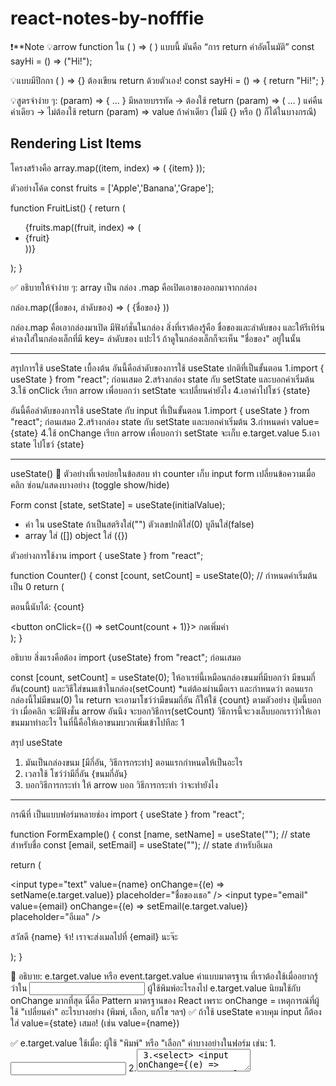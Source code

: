 # react-notes-by-nofffie
❗**Note 
💡arrow function ใน ( ) => ( ) แบบนี้ มันคือ “การ return ค่าอัตโนมัติ”
const sayHi = () => ("Hi!");

💡แบบมีปีกกา ( ) => {} ต้องเขียน return ด้วยตัวเอง!
const sayHi = () => {
  return "Hi!";
  }
  
💡สูตรจำง่าย ๆ:
(param) => { ... }  มีหลายบรรทัด → ต้องใช้ return
(param) => ( ... )  แค่คืนค่าเดียว → ไม่ต้องใช้ return
(param) => value    ถ้าค่าเดียว (ไม่มี {} หรือ () ก็ได้ในบางกรณี)


## Rendering List Items
โครงสร้างคือ
array.map((item, index) => (
  <Element key={index}>{item}</Element>
));

ตัวอย่างโค้ด
const fruits = ['Apple','Banana','Grape'];

function FruitList() {
  return (
    <ul>
      {fruits.map((fruit, index) => (
        <li key={index}>{fruit}</li>
      ))}
    </ul>
  );
}

✅ อธิบายให้จำง่าย ๆ:
array เป็น กล่อง
.map คือเปิดเอาของออกมาจากกล่อง

กล่อง.map((ชื่อของ, ลำดับของ) => (
  <Element key={ลำดับของ}>{ชื่อของ}</Element>
))

กล่อง.map คือเอากล่องมาเปิด 
มีฟังก์ชั่นในกล่อง สิ่งที่เราต้องรู้คือ ชื่อของและลำดับของ
และให้รีเทิร์นค่าลงใส่ในกล่องเล็กที่มี key= ลำดับของ แปะไว้ ถ้าดูในกล่องเล็กก็จะเห็น "ชื่อของ" อยู่ในนั้น  

---------------------------------------------------------------------------------------------
สรุปการใช้ useState เบื้องต้น
อันนี้คือลำดับของการใช้ useState ปกติที่เป็นขั้นตอน
1.import { useState } from "react"; ก่อนเสมอ
2.สร้างกล่อง state กับ setState และบอกค่าเริ่มต้น
3.ใช้ onClick เรียก arrow เพื่อบอกว่า setState จะเปลี่ยนค่ายังไง
4.เอาค่าไปโชว์ {state}

อันนี้คือลำดับของการใช้ useState กับ input ที่เป็นขั้นตอน
1.import { useState } from "react"; ก่อนเสมอ
2.สร้างกล่อง state กับ setState และบอกค่าเริ่มต้น
3.กำหนดค่า value={state}
4.ใช้ onChange เรียก arrow เพื่อบอกว่า setState จะเก็บ e.target.value 
5.เอา state ไปโชว์ {state}

---------------------------------------------------------------------------------------------
useState() 
📌 ตัวอย่างที่เจอบ่อยในข้อสอบ
ทำ counter
เก็บ input form
เปลี่ยนข้อความเมื่อคลิก
ซ่อน/แสดงบางอย่าง (toggle show/hide)

Form 
const [state, setState] = useState(initialValue);
* ค่า ใน useState ถ้าเป็นสตริงใส่("") ตัวเลขปกติใส่(0) บูลีนใส่(false)
* array ใส่ ([]) object ใส่ ({})

ตัวอย่างการใช้งาน 
import { useState } from "react";

function Counter() {
  const [count, setCount] = useState(0); // กำหนดค่าเริ่มต้นเป็น 0
  return (
    <div>
      <p>ตอนนี้นับได้: {count}</p>
      <button onClick={() => setCount(count + 1)}>
        กดเพิ่มค่า
      </button>
    </div>
  );
}

อธิบาย
สิ่งแรงคือต้อง import {useState} from "react"; ก่อนเสมอ

const [count, setCount] = useState(0);
ให้อาเรย์นี้เหมือนกล่องขนมที่มีบอกว่า มีขนมกี่อัน(count) และวิธีใส่ขนมเข้าในกล่อง(setCount) *แต่ต้องผ่านมือเรา และกำหนดว่า ตอนแรกกล่องนี้ไม่มีขนม(0)
ใน return จะเอามาโชว์ว่ามีขนมกี่อัน ก็ให้ใช้ {count} 
ตามตัวอย่าง ปุ่มนี้บอกว่า เมื่อคลิก จะมีฟังชั่น arrow อันนึง จะบอกวิธีการ(setCount)
วิธีการนี้จะวงเล็บบอกเราว่าให้เอาขนมมาทำอะไร ในที่นี้คือให้เอาขนมบวกเพิ่มเข้าไปทีละ 1

สรุป useState 
1. มันเป็นกล่องขนม [มีกี่อัน, วิธีการกระทำ] ตอนแรกกำหนดให้เป็นอะไร
2. เวลาใช้ โชว์ว่ามีกี่อัน {ขนมกี่อัน}
3. บอกวิธีการกระทำ ให้ arrow บอก วิธีการกระทำ ว่าจะทำยังไง
   
---------------------------------------------------------------------------------------------
กรณีที่ เป็นแบบฟอร์มหลายช่อง
import { useState } from "react";

function FormExample() {
  const [name, setName] = useState("");     // state สำหรับชื่อ
  const [email, setEmail] = useState("");   // state สำหรับอีเมล

  return (
    <div>
      <input 
        type="text" 
        value={name}
        onChange={(e) => setName(e.target.value)} 
        placeholder="ชื่อของเธอ" />
      <input 
        type="email" 
        value={email}
        onChange={(e) => setEmail(e.target.value)} 
        placeholder="อีเมล" 
      />
      <p>สวัสดี {name} จ้า! เราจะส่งเมลไปที่ {email} นะจ๊ะ</p>
    </div>
  );
}

🧠 อธิบาย:
e.target.value หรือ event.target.value ค่าแบบมาตรฐาน ที่เราต้องใช้เมื่ออยากรู้ว่าใน <input> ผู้ใช้พิมพ์อะไรลงไป
e.target.value นิยมใช้กับ onChange มากที่สุด นี่คือ Pattern มาตรฐานของ React
เพราะ onChange = เหตุการณ์ที่ผู้ใช้ "เปลี่ยนค่า" อะไรบางอย่าง (พิมพ์, เลือก, แก้ไข ฯลฯ)
✅ ถ้าใช้ useState ควบคุม input ก็ต้องใส่ value={state} เสมอ! (เช่น value={name})

✅ e.target.value ใช้เมื่อ:
ผู้ใช้ "พิมพ์" หรือ "เลือก" ค่าบางอย่างในฟอร์ม เช่น:
1.<input>
2.<textarea>
3.<select>
<input onChange={(e) => setName(e.target.value)} />
<textarea onChange={(e) => setBio(e.target.value)} />
<select onChange={(e) => setCountry(e.target.value)}></select>


การใช้งาน
เขียนแบบแยก function ไปเลยก็ได้ เช่น:
function handleNameChange(event) {
  setName(event.target.value);
}

เวลาใช้ก็แค่ เรียกใช้ฟังก์ชั่น <input onChange={handleNameChange} />
❗ ถ้าไม่ใส่ e.target.value จะเป็นยังไง?
ก็เหมือนแม่บอกลูกว่าให้เก็บเงินไว้ แล้วลูกตอบมาว่า “เก็บแล้วค่ะ” …แต่ไม่ได้บอกว่าเก็บไว้ที่ไหน! 😩
React จะงงว่าเอาค่าจากไหนมาอัปเดต state จ้าาา



---------------------------------------------------------------------------------------------
ตัวอย่าง Show/Hide toggle + ข้อมูล

function Profile() {
  const [isVisible, setIsVisible] = useState(false); // ซ่อนหรือโชว์
  const [username, setUsername] = useState("Adam"); // ชื่อผู้ใช้

  return (
    <div>
      <button onClick={() => setIsVisible(!isVisible)}>
        {isVisible ? "ซ่อน" : "แสดง"} โปรไฟล์
      </button>

      {isVisible && <p>ชื่อของฉันคือ {username}</p>}
    </div>
  );
}

โค้ดนี้เป็นการ กดปุ่มเพื่อสลับโชว์/ซ่อนข้อความ ด้วยการใช้ useState
const [isVisible, setIsVisible] = useState(false);
💥 เอาไว้บอกว่า “ตอนนี้จะแสดงโปรไฟล์มั้ย?” เริ่มต้นคือควรเซ็ทค่าเป็น false = ยังไม่โชว์

const [username, setUsername] = useState("Adam");
💖 เก็บชื่อผู้ใช้ไว้โชว์ตอนกดดูโปรไฟล์ (ใส่ชื่อค่าเริ่มต้นเป็น Adam หรือไม่ใส่ก็ได้)

<button onClick={() => setIsVisible(!isVisible)}>
  {isVisible ? "ซ่อน" : "แสดง"} โปรไฟล์
</button>
👆 ปุ่มนี้คือ Highlight!!
ทุกครั้งที่กด → setIsVisible(!isVisible) → สลับค่า true/false
แล้วข้อความในปุ่มก็จะเปลี่ยนระหว่าง “แสดง” กับ “ซ่อน” โดยใช้ ternary operator จ้า
มันคือการบอกว่า วิธีการเปลี่ยนค่า คือ ไม่ให้เป็นค่าเดิม

{isVisible && <p>ชื่อของฉันคือ {username}</p>}
💡 ถ้า isVisible === true → โชว์ <p>
ถ้า false → React จะ ไม่ render อะไรเลย
คำสั่งนี้เรียกว่า Conditional Rendering


---------------------------------------------------------------------------------------------
ตัวอย่าง เปลี่ยนข้อความเมื่อคลิก
import { useState } from "react";

function ToggleMessage() {
  const [message, setMessage] = useState("ยังไม่ได้กดเลยจ้า");

  const handleClick = () => {
    setMessage("กดแล้วนะยะ!! 💥");
  };

  return (
    <div>
      <p>{message}</p>
      <button onClick={handleClick}>
        คลิกสิจ๊ะ
      </button>
    </div>
  );
}
🧠 อธิบายทีละจุด:
const [message, setMessage] = useState("ยังไม่ได้กดเลยจ้า");
💡 คือประกาศตัวแปร message สำหรับเก็บข้อความ
👉 ค่าเริ่มต้นคือ "ยังไม่ได้กดเลยจ้า"

const handleClick = () => {
  setMessage("กดแล้วนะยะ!! 💥");
};
🖐 นี่คือฟังก์ชันที่ทำงานตอนกดปุ่ม
✨ เมื่อกด จะเปลี่ยนค่า message เป็น "กดแล้วนะยะ!! 💥"

<p>{message}</p>
🧾 แสดงข้อความตามที่อยู่ในตัวแปร message


---------------------------------------------------------------------------------------------
ถ้าอยากเปลี่ยนสลับข้อความไปมา (Toggle)
function ToggleText() {
  const [clicked, setClicked] = useState(false);

  const handleClick = () => {
    setClicked(!clicked); // สลับ true <-> false
  };

  return (
    <div>
      <p>{clicked ? "กดแล้วจ้า!" : "ยังไม่ได้กดเลยนะ!"}</p>
      <button onClick={handleClick}>
        คลิกเพื่อเปลี่ยนข้อความ
      </button>
    </div>
  );
}
🧠 เคล็ดลับ:
เวลาอยากให้ ข้อความเปลี่ยน → ใส่เงื่อนไขใน JSX ได้เลย เช่น {condition ? A : B}
ใช้ state เป็น boolean ก็ง่ายมากในการ toggle อะไรไปมา


---------------------------------------------------------------------------------------------
🎯 ตัวอย่างมากกว่า 2 state
🎯 ตัวอย่าง: แบบฟอร์มกรอกชื่อ + อีเมล + กด Like แล้วโชว์ผล
import { useState } from "react";

function UserProfileForm() {
  const [name, setName] = useState("");         // ชื่อ
  const [email, setEmail] = useState("");       // อีเมล
  const [likes, setLikes] = useState(0);        // จำนวนคนกด Like

  const handleLike = () => {
    setLikes(likes + 1);
  };

  return (
    <div>
      <h2>ฟอร์มลงทะเบียน</h2>
      
      <input 
        type="text" 
        value={name}
        onChange={(e) => setName(e.target.value)}
        placeholder="ป้อนชื่อของเธอ"
      />

      <br />

      <input 
        type="email" 
        value={email}
        onChange={(e) => setEmail(e.target.value)}
        placeholder="ป้อนอีเมลของเธอ"
      />

      <br /><br />

      <button onClick={handleLike}>❤️ ถูกใจ {likes} ครั้ง</button>

      <hr />

      <h3>ข้อมูลของเธอ</h3>
      <p>ชื่อ: {name}</p>
      <p>อีเมล: {email}</p>
    </div>
  );
}

🛑 ถามว่าใช้ object แทนได้มั้ย? ได้... แต่ จะยุ่งมาก เช่น:
const [form, setForm] = useState({ name: "", email: "" });
setForm({ ...form, name: "ใหม่" });

onChange={(e) => setEmail(e.target.value)}
✅ "ถ้าใช้ onChange แล้วต้องการดึงค่าจาก input → ต้องใส่ e เสมอ!"
แต่ถ้าใช้ onChange แล้ว ไม่ได้แตะต้องอะไรจาก event ก็ไม่ต้องใส่ e ก็ได้ (แต่…นาน ๆ เจอสถานการณ์นี้ที)


---------------------------------------------------------------------------------------------
💥 เรื่องของ “การส่งค่าไปมาหากัน” ระหว่าง state หรือระหว่างคอมโพเนนต์ มันคือเรื่องใหญ่ของ React ที่ออกสอบบ่อย! 📚🔥
🧠 แบบที่ 1: ส่งค่าระหว่าง state ภายในคอมโพเนนต์เดียว (มีความสัมพันธ์กัน)
🎯 ตัวอย่าง: กดเลือกสินค้าชิ้นนึง แล้วให้ชื่อ + ราคา เปลี่ยนตาม
import { useState } from "react";

function ProductSelector() {
  const [selectedProduct, setSelectedProduct] = useState("apple");
  const [price, setPrice] = useState(1.2); // default ราคาของ apple

  const handleChange = (e) => {
    const product = e.target.value;
    setSelectedProduct(product);

    // update price ตามสินค้าที่เลือก
    if (product === "apple") setPrice(1.2);
    else if (product === "banana") setPrice(0.8);
    else if (product === "mango") setPrice(1.5);
  };

  return (
    <div>
      <select value={selectedProduct} onChange={handleChange}>
        <option value="apple">🍎 Apple</option>
        <option value="banana">🍌 Banana</option>
        <option value="mango">🥭 Mango</option>
      </select>

      <p>สินค้าที่เลือก: {selectedProduct}</p>
      <p>ราคาต่อชิ้น: ${price}</p>
    </div>
  );
}

const [selectedProduct, setSelectedProduct] = useState("apple");
const [price, setPrice] = useState(1.2);
💬 เก็บชื่อสินค้าและราคาปัจจุบันไว้

const handleChange = (e) => {
  const product = e.target.value;
  setSelectedProduct(product);
🎯 เมื่อผู้ใช้เปลี่ยนสินค้า → ก็อัปเดตทั้งชื่อและราคาใหม่
✅ การประกาศตัวแปรแยกไว้จะทำให้โค้ดอ่านง่ายขึ้น!



---------------------------------------------------------------------------------------------
🧠 แบบที่ 2: ส่งค่าข้ามคอมโพเนนต์ Parent ↔ Child
🎯 ตัวอย่าง: พ่อส่งฟังก์ชันให้ลูก แล้วลูกกดปุ่มเพื่อบอกพ่อว่า “ฉันเลือกอะไรจ๊ะพ่อ!”
// Parent.jsx
import { useState } from "react";
import Child from "./Child";

function Parent() {
  const [selectedColor, setSelectedColor] = useState("");

  const handleColorChange = (newColor) => {
    setSelectedColor(newColor);
  };

  return (
    <div>
      <h2>แม่เลือกสี: {selectedColor}</h2>
      <Child onColorSelect={handleColorChange} />
    </div>
  );
}

export default Parent;

🎓 เทคนิคจำ:
“แม่เก็บ state — ลูกเรียกใช้” 💅
ถ้า state อยู่ที่แม่ → แม่ต้องส่งฟังก์ชันไปให้ลูกใช้
แล้วลูกก็ส่งค่ากลับมาอัปเดตแม่ โดยใช้ฟังก์ชันนั้นแหละลูก!


---------------------------------------------------------------------------------------------
🎯 เคส: แบบฟอร์มลงทะเบียนพร้อม Preview ทันที
ใช้ useState หลายตัว, มีความสัมพันธ์กัน, ส่งค่าระหว่างคอมโพเนนต์, และเชื่อมโยง action ไปมาระหว่างแม่ลูก!!

โครงสร้าง
-Parent (RegisterForm)
  -มี state รวมทุกอย่าง
  -ส่งข้อมูล + ฟังก์ชันไปให้ลูก
Child (FormInputs)
  -มี input หลายตัว → เวลาเปลี่ยนจะอัปเดต parent
Child (Preview)
  -แสดงผลสิ่งที่กรอกทันทีแบบ real-time

✅ โค้ด: RegisterForm.jsx (แม่)
import { useState } from "react";
import FormInputs from "./FormInputs";
import Preview from "./Preview";

function RegisterForm() {
  const [form, setForm] = useState({
    name: "",
    email: "",
    gender: "",
    agree: false
  });

  const handleChange = (field, value) => {
    setForm((prev) => ({
      ...prev,
      [field]: value
    }));
  };

  return (
    <div>
      <h2>ฟอร์มลงทะเบียนสุดปัง 💅</h2>
      <FormInputs form={form} onChange={handleChange} />
      <Preview form={form} />
    </div>
  );
}

export default RegisterForm;

✅ โค้ด: FormInputs.jsx (ลูกคนที่ 1 - กรอกข้อมูล)
function FormInputs({ form, onChange }) {
  return (
    <div>
      <input 
        type="text"
        value={form.name}
        onChange={(e) => onChange("name", e.target.value)}
        placeholder="ชื่อของเธอ"
      /><br/>

      <input 
        type="email"
        value={form.email}
        onChange={(e) => onChange("email", e.target.value)}
        placeholder="อีเมล"
      /><br/>

      <select 
        value={form.gender}
        onChange={(e) => onChange("gender", e.target.value)}
      >
        <option value="">--เลือกเพศ--</option>
        <option value="หญิง">หญิง</option>
        <option value="ชาย">ชาย</option>
        <option value="อื่น ๆ">อื่น ๆ</option>
      </select><br/>

      <label>
        <input 
          type="checkbox"
          checked={form.agree}
          onChange={(e) => onChange("agree", e.target.checked)}
        />
        ยอมรับเงื่อนไข
      </label>
    </div>
  );
}

export default FormInputs;

✅ โค้ด: Preview.jsx (ลูกคนที่ 2 - แสดงข้อมูล)
function Preview({ form }) {
  return (
    <div style={{ marginTop: "20px" }}>
      <h3>👁‍🗨 พรีวิวข้อมูลที่กรอก:</h3>
      <p>ชื่อ: {form.name || "ยังไม่ได้กรอก"}</p>
      <p>อีเมล: {form.email || "ยังไม่ได้กรอก"}</p>
      <p>เพศ: {form.gender || "ยังไม่ได้เลือก"}</p>
      <p>
        เงื่อนไข: {form.agree ? "✅ ยอมรับแล้ว" : "❌ ยังไม่ยอมรับ"}
      </p>
    </div>
  );
}

export default Preview;


--------------------------------------------------------------------------

💡 Form Handling การควบคุมค่าจาก input form ต่าง ๆ 
แล้วเก็บค่าพวกนั้นลงใน state ด้วย useState
เพื่อให้เรา จัดการข้อมูล ได้เองแบบ 100%
Standard Form
import { useState } from "react";

function SimpleForm() {
  const [name, setName] = useState("");

  const handleSubmit = (e) => {
    e.preventDefault(); // กันหน้ารีเฟรช
    alert(`ชื่อที่กรอกคือ: ${name}`);
  };

  return (
    <form onSubmit={handleSubmit}>
      <label>
        ชื่อของเธอ:
        <input 
          type="text" 
          value={name}
          onChange={(e) => setName(e.target.value)} 
        />
      </label>
      <button type="submit">ส่งข้อมูล</button>
    </form>
  );
}

**onChange={(e) => setName(e.target.value)} 
ทุกครั้งที่พิมพ์ → อัปเดต state
🧠 สรุปแนวคิด "Form Controlled Components"
"React คุมทุกอย่างเอง"
→ React จะ ไม่ปล่อยให้ input เปลี่ยนค่าเอง
→ เราต้องใช้ state เก็บไว้เสมอ

✅ เมื่อไหร่ต้องใช้ e.preventDefault()?  เมื่อเราใช้ <form> แล้วมีปุ่ม type="submit"

---------------------------------------------------------------------------------------------
🎯 Form หลายช่อง
function MultiForm() {
  const [form, setForm] = useState({
    username: "",
    email: ""
  });

  const handleChange = (e) => {
    const { name, value } = e.target;
    setForm((prev) => ({ ...prev, [name]: value }));
  };

  const handleSubmit = (e) => {
    e.preventDefault();
    console.log(form); // ได้ทั้ง username และ email
  };

  return (
    <form onSubmit={handleSubmit}>
      <input 
        name="username"
        value={form.username}
        onChange={handleChange}
        placeholder="Username"
      />
      <input 
        name="email"
        value={form.email}
        onChange={handleChange}
        placeholder="Email"
      />
      <button type="submit">Submit</button>
    </form>
  );
}

✅ จุดที่ออกสอบบ่อย:
เขียนฟังก์ชัน handleChange() แบบ dynamic
คุม checkbox, radio, select
e.preventDefault() สำคัญมาก!
controlled vs uncontrolled (เน้น controlled)
เก็บค่าทุกช่องใน state object เดียว

💅 เคล็ดลับ:
ถ้า input มีหลายตัว → ใช้ name ของ input เป็น key แล้ว setForm แบบ object จะสวยและควบคุมง่ายกว่า 💻

---------------------------------------------------------------------------------------------
👑 แบบฟอร์มมหาชน พร้อม Validation ครบสูตร
import { useState } from "react";

function FullForm() {
  const [form, setForm] = useState({
    name: "",
    email: "",
    agree: false,
    gender: ""
  });

  const [errors, setErrors] = useState({});

  const handleChange = (e) => {
    const { name, value, type, checked } = e.target;

    setForm((prev) => ({
      ...prev,
      [name]: type === "checkbox" ? checked : value
    }));
  };

  const validate = () => {
    const newErrors = {};

    if (!form.name.trim()) {
      newErrors.name = "ชื่อห้ามเว้นว่าง!";
    }

    if (!form.email.includes("@")) {
      newErrors.email = "อีเมลไม่ถูกต้อง!";
    }

    if (!form.gender) {
      newErrors.gender = "กรุณาเลือกเพศ!";
    }

    if (!form.agree) {
      newErrors.agree = "ต้องยอมรับเงื่อนไขก่อน!";
    }

    setErrors(newErrors);
    return Object.keys(newErrors).length === 0;
  };

  const handleSubmit = (e) => {
    e.preventDefault();
    if (validate()) {
      alert("ส่งข้อมูลสำเร็จ!! 🎉");
      console.log("📦 ข้อมูลที่ส่ง:", form);
    } else {
      alert("มีบางอย่างผิดพลาดนะจ๊ะ 😱");
    }
  };

  return (
    <form onSubmit={handleSubmit}>
      <h2>🌟 ฟอร์มลงทะเบียนสุดปัง 🌟</h2>

      <label>
        ชื่อ:
        <input
          type="text"
          name="name"
          value={form.name}
          onChange={handleChange}
        />
        {errors.name && <span style={{ color: "red" }}>{errors.name}</span>}
      </label>
      <br />

      <label>
        อีเมล:
        <input
          type="email"
          name="email"
          value={form.email}
          onChange={handleChange}
        />
        {errors.email && <span style={{ color: "red" }}>{errors.email}</span>}
      </label>
      <br />

      <label>
        เพศ:
        <select
          name="gender"
          value={form.gender}
          onChange={handleChange}
        >
          <option value="">-- เลือกเพศ --</option>
          <option value="หญิง">หญิง</option>
          <option value="ชาย">ชาย</option>
          <option value="อื่น ๆ">อื่น ๆ</option>
        </select>
        {errors.gender && <span style={{ color: "red" }}>{errors.gender}</span>}
      </label>
      <br />

      <label>
        <input
          type="checkbox"
          name="agree"
          checked={form.agree}
          onChange={handleChange}
        />
        ยอมรับเงื่อนไขและข้อตกลง
        {errors.agree && <span style={{ color: "red" }}>{errors.agree}</span>}
      </label>
      <br />

      <button type="submit">✨ ส่งข้อมูล ✨</button>
    </form>
  );
}

🔍 สิ่งที่แบบฟอร์มนี้ทำ (และสอบชอบมาก!)
เรื่องที่เจอในข้อสอบ	มีในโค้ดนี้มั้ย?
Form Controlled	✅ มีครบ
Checkbox Handling	✅ มี
Select Dropdown	✅ มี
Validation / Error	✅ มี
ใช้ state แยกเก็บ	✅ มี
ใช้ preventDefault()	✅ มี
โชว์ข้อความ Error แบบ Real-Time	✅ มี


✅ เคล็ดลับจำไว้สอบ
"ถ้า form มีหลายช่อง → ใช้ name เป็น key"
"ถ้ามี error → เก็บไว้ใน errors object แล้วโชว์ใต้ช่องนั้นเลย"
"form ที่ดี = ผูก input กับ state เสมอ (controlled)"

---------------------------------------------------------------------------
เรื่อง Manipulating array state
💡 สรุปภาพรวมก่อน
React ไม่ให้เราแก้ไข array ตรง ๆ แบบ arr.push() เด้อออ ❌
ต้อง "สร้าง array ใหม่" แล้วใช้ setState() ใส่เข้าไป

✨ เคส 1: เพิ่ม item เข้าไปใน array
import { useState } from "react";

function AddItemExample() {
  const [items, setItems] = useState([]);

  const addItem = () => {
    const newItem = prompt("กรอกชื่อ item:");
    if (newItem) {
      setItems([...items, newItem]); // เพิ่มท้าย
    }
  };

  return (
    <div>
      <button onClick={addItem}>➕ เพิ่มรายการ</button>
      <ul>
        {items.map((item, index) => (
          <li key={index}>• {item}</li>
        ))}
      </ul>
    </div>
  );
}


---------------------------------------------------------------------------------------------
✨ เคส 2: ลบ item จาก array
const deleteItem = (indexToRemove) => {
  setItems(items.filter((_, index) => index !== indexToRemove));
};
ใช้ใน map แบบนี้:
{items.map((item, index) => (
  <li key={index}>
    {item} <button onClick={() => deleteItem(index)}>❌ ลบ</button>
  </li>
))}

✨ เคส 3: แก้ไข item ใน array
const editItem = (indexToEdit) => {
  const newItem = prompt("แก้ไขชื่อ:");
  if (newItem) {
    const newArray = items.map((item, index) =>
      index === indexToEdit ? newItem : item
    );
    setItems(newArray);
  }
};


🧠 สรุปคำสั่งเด็ดในการ manipulate array state
การกระทำ	วิธีที่ใช้
เพิ่มท้าย	[...items, newItem]
เพิ่มหน้า	[newItem, ...items]
ลบ	filter()
แก้ไข	map()
เคลียร์หมด	setItems([])

✅ เคล็ดลับจำ:
ทุกครั้งที่แก้ array → ให้สร้าง array ใหม่เสมอ (copy แล้วแก้)


---------------------------------------------------------------------------------------------
✅ โค้ด: Todo List แบบ CRUD เต็มระบบ
import { useState } from "react";

function TodoList() {
  const [todos, setTodos] = useState([]);
  const [newTodo, setNewTodo] = useState("");
  const [editingIndex, setEditingIndex] = useState(null);
  const [editingText, setEditingText] = useState("");

  const addTodo = () => {
    if (newTodo.trim() === "") return;
    setTodos([...todos, newTodo]);
    setNewTodo("");
  };

  const deleteTodo = (index) => {
    setTodos(todos.filter((_, i) => i !== index));
  };

  const startEdit = (index) => {
    setEditingIndex(index);
    setEditingText(todos[index]);
  };

  const cancelEdit = () => {
    setEditingIndex(null);
    setEditingText("");
  };

  const saveEdit = () => {
    if (editingText.trim() === "") return;
    const updated = todos.map((item, index) =>
      index === editingIndex ? editingText : item
    );
    setTodos(updated);
    cancelEdit();
  };

  return (
    <div>
      <h2>📝 Todo List CRUD</h2>

      <input
        value={newTodo}
        onChange={(e) => setNewTodo(e.target.value)}
        placeholder="เพิ่มงานที่ต้องทำ"
      />
      <button onClick={addTodo}>➕ เพิ่ม</button>

      <ul>
        {todos.map((todo, index) => (
          <li key={index}>
            {editingIndex === index ? (
              <>
                <input
                  value={editingText}
                  onChange={(e) => setEditingText(e.target.value)}
                />
                <button onClick={saveEdit}>💾 บันทึก</button>
                <button onClick={cancelEdit}>❌ ยกเลิก</button>
              </>
            ) : (
              <>
                {todo}
                <button onClick={() => startEdit(index)}>✏️ แก้</button>
                <button onClick={() => deleteTodo(index)}>🗑️ ลบ</button>
              </>
            )}
          </li>
        ))}
      </ul>
    </div>
  );
}

💡 จุดที่ออกสอบชัวร์ในโค้ดนี้:
ฟีเจอร์	คำอธิบาย
✅ Create	พิมพ์ + ปุ่มเพิ่ม → บันทึกเข้า array
✅ Read	map รายการ todo ทั้งหมด
✅ Update	แก้ข้อความ → ปุ่ม save
✅ Delete	ลบรายการด้วย filter()
✅ State หลายตัว	เก็บ todo, ข้อความใหม่, ข้อความกำลังแก้, index

👑 เคล็ดลับจำสูตร CRUD:
➕ Create → setTodos([...todos, newTodo])
📖 Read → todos.map(...)
✏️ Update → map() แล้วเช็ค index
🗑️ Delete → filter() เอา index ออก


---------------------------------------------------------------------------------------------
✅ Shopping Cart CRUD (Add / Update Qty / Delete / Total Price)
import { useState } from "react";

function ShoppingCart() {
  const [cart, setCart] = useState([]);

  const addItem = (product) => {
    const existingIndex = cart.findIndex((item) => item.id === product.id);

    if (existingIndex !== -1) {
      // ถ้ามีอยู่แล้ว เพิ่มจำนวน
      const updatedCart = cart.map((item, index) =>
        index === existingIndex
          ? { ...item, quantity: item.quantity + 1 }
          : item
      );
      setCart(updatedCart);
    } else {
      // ถ้ายังไม่มี เพิ่มเข้าใหม่
      setCart([...cart, { ...product, quantity: 1 }]);
    }
  };

  const updateQty = (index, amount) => {
    const newCart = [...cart];
    newCart[index].quantity += amount;

    // ถ้าจำนวน <= 0 ลบเลย
    if (newCart[index].quantity <= 0) {
      deleteItem(index);
    } else {
      setCart(newCart);
    }
  };

  const deleteItem = (index) => {
    setCart(cart.filter((_, i) => i !== index));
  };

  const total = cart.reduce(
    (sum, item) => sum + item.price * item.quantity,
    0
  );

  // สินค้าให้เลือก
  const products = [
    { id: 1, name: "🍎 Apple", price: 1.2 },
    { id: 2, name: "🍌 Banana", price: 0.8 },
    { id: 3, name: "🥭 Mango", price: 1.5 },
  ];

  return (
    <div>
      <h2>🛍️ ร้านผลไม้ React</h2>

      <h3>🍒 สินค้า:</h3>
      {products.map((product) => (
        <div key={product.id}>
          {product.name} - ${product.price.toFixed(2)}
          <button onClick={() => addItem(product)}>🛒 เพิ่มใส่ตะกร้า</button>
        </div>
      ))}

      <hr />

      <h3>🧺 ตะกร้าของเธอ</h3>
      {cart.length === 0 ? (
        <p>ยังไม่มีสินค้าในตะกร้า</p>
      ) : (
        <ul>
          {cart.map((item, index) => (
            <li key={item.id}>
              {item.name} - ${item.price} × {item.quantity} ={" "}
              <strong>${(item.price * item.quantity).toFixed(2)}</strong>
              <button onClick={() => updateQty(index, 1)}>➕</button>
              <button onClick={() => updateQty(index, -1)}>➖</button>
              <button onClick={() => deleteItem(index)}>❌ ลบ</button>
            </li>
          ))}
        </ul>
      )}

      <h3>💰 ยอดรวมทั้งหมด: ${total.toFixed(2)}</h3>
    </div>
  );
}

📚 อธิบายสิ่งที่ครอบจักรวาล:
ฟีเจอร์	ใช้เทคนิคอะไร
✅ Add	findIndex() แล้วใช้ map() หรือ push
✅ Update Qty	map() แก้จำนวน
✅ Delete	filter()
✅ Total Price	reduce() หาผลรวม
✅ Object ใน array	ใช้ id, name, price, quantity

👑 สอบออกแน่!
เพิ่มสินค้าด้วยเงื่อนไขว่า “ถ้ามีอยู่แล้วต้องเพิ่มจำนวน ไม่เพิ่มซ้ำ”
ใช้ map, filter, reduce ครบ!
เขียนการคำนวณยอดรวมแบบ real-time

---------------------------------------------------------------------------
Data Fetching คือ?
คือการ “ดึงข้อมูลจากแหล่งอื่น (API, ฐานข้อมูล, mock server ฯลฯ)”
แล้วเอาข้อมูลนั้นมาแสดงในหน้าเว็บ ผ่านการใช้ state

✅ โค้ดตัวอย่าง: Fetch ข้อมูลแบบง่ายจาก API
import { useEffect, useState } from "react";

function FetchUser() {
  const [users, setUsers] = useState([]);
  const [loading, setLoading] = useState(true); // เช็คว่าโหลดเสร็จยัง

  useEffect(() => {
    fetch("https://jsonplaceholder.typicode.com/users")
      .then((res) => res.json())
      .then((data) => {
        setUsers(data);
        setLoading(false);
      })
      .catch((err) => {
        console.error("เกิดข้อผิดพลาดจ้า!", err);
        setLoading(false);
      });
  }, []); // 👈 ใส่ [] เพื่อให้ fetch แค่รอบเดียวตอนโหลด

  return (
    <div>
      <h2>📡 ผู้ใช้งานจาก API</h2>
      {loading ? (
        <p>⏳ กำลังโหลดข้อมูล...</p>
      ) : (
        <ul>
          {users.map((user) => (
            <li key={user.id}>
              👤 {user.name} - 📧 {user.email}
            </li>
          ))}
        </ul>
      )}
    </div>
  );
}

🔍 คำอธิบายเด็ด ๆ:
องค์ประกอบ	ทำหน้าที่
useEffect()	รันโค้ดตอน component mount (โหลดครั้งแรก)
fetch(...)	ดึงข้อมูลจาก API
res.json()	แปลง response เป็น JSON
setUsers(data)	เก็บข้อมูลเข้า state
loading	เช็คว่าโหลดเสร็จหรือยัง

📦 โจทย์สอบที่ชอบออก:
ให้เขียน component ดึงข้อมูลจาก API
ให้แสดง loading ระหว่างโหลด
ให้แสดง error ถ้าดึงไม่ได้
ให้ใส่ useEffect อย่างถูกต้อง (บางคนลืม [] แล้ว loop ตายทั้ง component 😭)

✅ เคล็ดลับจำ:
useEffect(() => { fetch... }, [])
คือสูตรดึงข้อมูลครั้งเดียวตอนโหลด component
ถ้าไม่ใส่ [] → มันจะ fetch ทุกครั้งที่ rerender → พัง!

---------------------------------------------------------------------------------------------
💡 Axios คืออะไร?
เป็นไลบรารีสำหรับดึงข้อมูลแบบ HTTP (เหมือน fetch)
แต่ใช้ ง่ายกว่า / จัดการ error ดีกว่า / เขียนสั้นกว่า / ส่ง header ได้สะดวกกว่า
✅ ติดตั้งก่อน (สำคัญมาก)
npm install axios

✨ โค้ดตัวอย่าง: ใช้ Axios ดึงข้อมูล (GET)
import { useEffect, useState } from "react";
import axios from "axios";

function AxiosExample() {
  const [posts, setPosts] = useState([]);
  const [loading, setLoading] = useState(true);

  useEffect(() => {
    axios
      .get("https://jsonplaceholder.typicode.com/posts")
      .then((res) => {
        setPosts(res.data);
        setLoading(false);
      })
      .catch((err) => {
        console.error("เกิดข้อผิดพลาดแม่!", err);
        setLoading(false);
      });
  }, []);

  return (
    <div>
      <h2>📰 บทความจาก API (Axios)</h2>
      {loading ? (
        <p>⏳ กำลังโหลดจ้า...</p>
      ) : (
        <ul>
          {posts.slice(0, 5).map((post) => (
            <li key={post.id}>
              <strong>{post.title}</strong>
              <p>{post.body}</p>
            </li>
          ))}
        </ul>
      )}
    </div>
  );
}


✨ Syntax Axios CRUD ที่ต้องจำ
ชนิด	Axios Code
GET    axios.get(url)
POST   axios.post(url, data)
PUT    axios.put(url, data)
DELETE axios.delete(url)

✅ ตัวอย่าง: Real-time Search ด้วย Axios
🎯 สิ่งที่เราจะทำ:
พิมพ์ใน Search Bar → ส่งค่าไปหาข้อมูลจาก API (Axios)
แสดงผลลัพธ์ที่ตรงกับคำค้นแบบทันที
ดัก Loading / Error ครบสูตร!

ใช้ API จาก https://jsonplaceholder.typicode.com/users
พิมพ์ชื่อ แล้วกรองชื่อผู้ใช้ที่ตรงกับ keyword แบบสด ๆ

import { useState, useEffect } from "react";
import axios from "axios";

function RealTimeSearch() {
  const [query, setQuery] = useState("");
  const [results, setResults] = useState([]);
  const [loading, setLoading] = useState(false);

  // ใช้ useEffect ให้ดึงข้อมูลทุกครั้งที่ query เปลี่ยน
  useEffect(() => {
    if (query.trim() === "") {
      setResults([]);
      return;
    }

    setLoading(true);

    const timer = setTimeout(() => {
      axios
        .get("https://jsonplaceholder.typicode.com/users")
        .then((res) => {
          // กรองข้อมูลจาก API ด้วย query ที่ผู้ใช้พิมพ์
          const filtered = res.data.filter((user) =>
            user.name.toLowerCase().includes(query.toLowerCase())
          );
          setResults(filtered);
          setLoading(false);
        })
        .catch((err) => {
          console.error("Error fetching data", err);
          setLoading(false);
        });
    }, 500); // หน่วงนิดนึงเพื่อไม่ให้ยิงบ่อยเกิน

    // Cleanup ถ้ายังไม่ทันยิง request เก่า ให้ล้างก่อน
    return () => clearTimeout(timer);
  }, [query]);

  return (
    <div>
      <h2>🔍 ค้นหาผู้ใช้ (Real-time Search)</h2>
      <input
        type="text"
        value={query}
        onChange={(e) => setQuery(e.target.value)}
        placeholder="พิมพ์ชื่อผู้ใช้ เช่น Leanne"
      />

      {loading && <p>⏳ กำลังค้นหา...</p>}

      <ul>
        {results.length === 0 && !loading && query && <p>ไม่พบข้อมูล</p>}
        {results.map((user) => (
          <li key={user.id}>
            👤 {user.name} | ✉️ {user.email}
          </li>
        ))}
      </ul>
    </div>
  );
}

🔍 เทคนิคที่ใช้ในโค้ดนี้:
จุด	อธิบาย
query	state ที่เก็บคำค้น
useEffect(..., [query])	ดึงข้อมูลใหม่ทุกครั้งที่ query เปลี่ยน
setTimeout + clearTimeout	ทำ Debounce ป้องกันยิง API ทุกตัวอักษรที่พิมพ์
.filter()	กรองข้อมูลในฝั่ง client (หลังดึงจาก API)


✅ เคล็ดลับสอบ:
ถ้าโจทย์บอก “พิมพ์แล้วค้นหาอัตโนมัติแบบ realtime”
✅ ต้องใช้ useEffect
✅ ต้องดัก setTimeout + clearTimeout
✅ ใช้ .includes() สำหรับ search keyword
✅ คุม state ทั้ง query / loading / result


2 แนวหลักที่ใช้ในวงการจริง
🧠 1. Client-side Search (แบบที่เราทำเมื่อกี้)
ดึงข้อมูลมาทั้งหมดก่อน → แล้ว filter ใน React

เหมาะกับ:
ข้อมูลมีไม่มาก (เช่น < 1000 ชิ้น)
ไม่ต้องเรียก API ซ้ำบ่อย
โหลดทีเดียวจบ จัดการง่าย
✅ ข้อดี: เร็ว, ไม่ต้องพึ่ง backend
❌ ข้อเสีย: ถ้าข้อมูลเยอะจะโหลดนานและกิน RAM

🧠 2. Server-side Search (App Search ที่แท้ทรู)
ส่งคำค้นไปให้ Backend → Backend ส่งข้อมูลที่ตรงกับ keyword กลับมา

เช่น:
axios.get(`https://myapi.com/books?search=harry+potter`);

เหมาะกับ:
ข้อมูลเยอะมาก (เช่น คลังหนังสือ, ร้านค้า, คลังหนัง)
ต้องการ pagination, sorting, advanced filtering
ปรับ performance ได้จากฝั่ง backend
✅ ข้อดี: เร็วมาก (เฉพาะข้อมูลที่ตรง) ❌ ข้อเสีย: ต้องมี API รองรับการค้นหา (search endpoint)



🎯 ถ้าอยากทำแบบ App Search ที่เป็น Server-side จริง ๆ แนะนำโครงสร้างแบบนี้เลย:
const [query, setQuery] = useState("");
const [books, setBooks] = useState([]);

const searchBooks = async () => {
  const res = await axios.get(`/api/books?search=${query}`);
  setBooks(res.data);
};

พิมพ์เสร็จแล้ว "กดปุ่มค้นหา" → ไม่ต้อง fetch ตลอด
เหมาะกับระบบ Search App ที่มี ปุ่ม Search จริง ๆ


🔍 สรุป Requirement สั้น ๆ:
มีช่อง Input ให้ผู้ใช้พิมพ์ชื่อหนังสือที่ต้องการค้นหา
กดค้นหาแล้ว → ใช้ Google Books API
https://www.googleapis.com/books/v1/volumes?q=<keyword>
แสดงชื่อหนังสือทั้งหมดที่ได้จาก API เป็นรายการ List ด้านล่าง
✅ ตัวอย่างโค้ด React
import { useState } from "react";
import axios from "axios";

function BookSearchApp() {
  const [query, setQuery] = useState("");
  const [books, setBooks] = useState([]);
  const [loading, setLoading] = useState(false);

  const searchBooks = async () => {
    if (!query.trim()) return;

    setLoading(true);
    try {
      const res = await axios.get(
        `https://www.googleapis.com/books/v1/volumes?q=${encodeURIComponent(query)}`
      );
      const items = res.data.items || [];
      setBooks(items);
    } catch (err) {
      console.error("เกิดข้อผิดพลาดตอนดึงข้อมูลจ้า:", err);
    }
    setLoading(false);
  };

  const handleSubmit = (e) => {
    e.preventDefault();
    searchBooks();
  };

  return (
    <div style={{ padding: "20px" }}>
      <h2>📚 Find a Book</h2>
      <form onSubmit={handleSubmit}>
        <input
          type="text"
          value={query}
          onChange={(e) => setQuery(e.target.value)}
          placeholder="เช่น React JS"
        />
        <button type="submit">ค้นหา</button>
      </form>

      {loading && <p>⏳ กำลังโหลด...</p>}

      <ul>
        {books.map((book) => (
          <li key={book.id}>
            {book.volumeInfo.title}
          </li>
        ))}
      </ul>
    </div>
  );
}

export default BookSearchApp;



✅ โค้ด Real-time Search + Debounce ด้วย setTimeout
import { useEffect, useState } from "react";
import axios from "axios";

function BookSearchApp() {
  const [query, setQuery] = useState("");
  const [books, setBooks] = useState([]);
  const [loading, setLoading] = useState(false);

  useEffect(() => {
    if (!query.trim()) {
      setBooks([]);
      return;
    }

    setLoading(true);

    const delayDebounce = setTimeout(() => {
      axios
        .get(
          `https://www.googleapis.com/books/v1/volumes?q=${encodeURIComponent(
            query
          )}`
        )
        .then((res) => {
          const items = res.data.items || [];
          setBooks(items);
        })
        .catch((err) => {
          console.error("เกิดข้อผิดพลาดตอนค้นหาจ้า:", err);
        })
        .finally(() => {
          setLoading(false);
        });
    }, 600); // หน่วง 600ms (debounce)

    // เคลียร์ timeout ทุกครั้งที่ query เปลี่ยนก่อนครบเวลา
    return () => clearTimeout(delayDebounce);
  }, [query]);

  return (
    <div style={{ padding: "20px" }}>
      <h2>📚 Real-time Book Search</h2>
      <input
        type="text"
        value={query}
        onChange={(e) => setQuery(e.target.value)}
        placeholder="พิมพ์ชื่อหนังสือ เช่น React"
      />

      {loading && <p>⏳ กำลังค้นหา...</p>}

      <ul>
        {books.map((book) => (
          <li key={book.id}>
            {book.volumeInfo.title}
          </li>
        ))}
      </ul>
    </div>
  );
}

export default BookSearchApp;

🧠 อธิบายการ Debounce แบบบ้าน ๆ:
ทุกครั้งที่พิมพ์ → จะ รอ 600ms ก่อนยิง API
ถ้าระหว่างนั้นมีการพิมพ์เพิ่ม → จะเคลียร์ของเก่า แล้วเริ่มจับเวลาใหม่
ช่วยให้ ไม่ยิง API ถี่ ๆ ทุกตัวอักษร

✅ จุดที่สอบออกแน่นอน:
สิ่งที่ใช้	ทำไมสอบชอบออก
useEffect + query	รันเมื่อ query เปลี่ยน
setTimeout + clearTimeout	Debounce search
axios.get(...)	ดึงข้อมูลจาก API จริง
Loading State	UX ดี ไม่พัง





















































